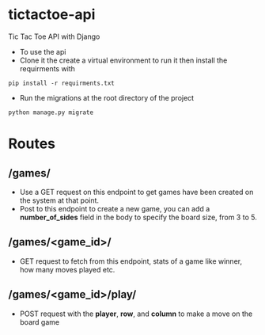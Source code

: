 # tictactoe-api
Tic Tac Toe API with Django

- To use the api
- Clone it the create a virtual environment to run it then install the requirments with
```
pip install -r requirments.txt
```

- Run the migrations at the root directory of the project
```
python manage.py migrate
```

# Routes
 ## /games/
 - Use a GET request on this endpoint to get games have been created on the system at that point.
 - Post to this endpoint to create a new game, you can add a **number_of_sides** field in the body to specify the board size, from 3 to 5.

 ## /games/<game_id>/
 - GET request to fetch from this endpoint, stats of a game like winner, how many moves played etc.

 ## /games/<game_id>/play/
 - POST request with the **player**, **row**, and **column** to make a move on the board game
